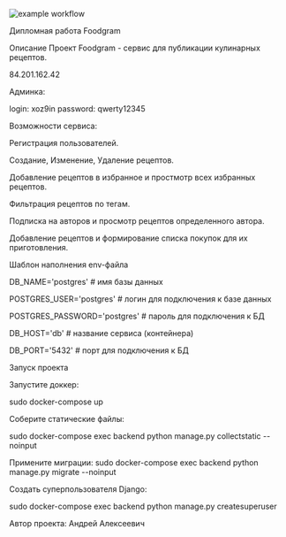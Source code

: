 ![example workflow](https://github.com/DiSKa4/foodgram-project-react/actions/workflows/main.yml/badge.svg)

Дипломная работа Foodgram

Описание
Проект Foodgram - сервис для публикации кулинарных рецептов.

84.201.162.42


Админка:

login: xoz9in
password: qwerty12345

Возможности сервиса:

Регистрация пользователей.

Создание, Изменение, Удаление рецептов.

Добавление рецептов в избранное и простмотр всех избранных рецептов.

Фильтрация рецептов по тегам.

Подписка на авторов и просмотр рецептов определенного автора.

Добавление рецептов и формирование списка покупок для их приготовления.

Шаблон наполнения env-файла


DB_NAME='postgres' # имя базы данных


POSTGRES_USER='postgres' # логин для подключения к базе данных


POSTGRES_PASSWORD='postgres' # пароль для подключения к БД


DB_HOST='db' # название сервиса (контейнера)


DB_PORT='5432' # порт для подключения к БД


Запуск проекта

Запустите доккер:

sudo docker-compose up


Соберите статические файлы:


sudo docker-compose exec backend python manage.py collectstatic --noinput


Примените миграции:
sudo docker-compose exec backend python manage.py migrate --noinput


Создать суперпользователя Django:


sudo docker-compose exec backend python manage.py createsuperuser


Автор проекта:
Андрей Алексеевич

